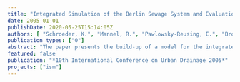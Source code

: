 ```yaml
---
title: "Integrated Simulation of the Berlin Sewage System and Evaluation of a global Real-time Control Concept"
date: 2005-01-01
publishDate: 2020-05-25T15:14:05Z
authors: [ "Schroeder, K.", "Mannel, R.", "Pawlowsky-Reusing, E.", "Broll, J." ]
publication_types: ["0"]
abstract: "The paper presents the build-up of a model for the integrated simulation of the sewage system of Berlin, Germany, focusing on the catchment of the wastewater treatment plant Ruhleben. The Ruhleben catchment, draining 185 km² and a population of 1.38 million inhabitants is characterised by its high portion of combined sewerage. The model comprises the collection system, pump stations, pressurised mains and the wastewater treatment plant. Hydraulic and quality processes are taken into account. A preliminary assessment of the sewage system and the analysis of historical operational data showed a high potential concerning global real-time control of the pump stations. Three different global control scenarios have been studied on the basis of a long time simulation over 50 days and compared with a local control regime. The results show that the coordinated operation leads to a reduction of total emissions. Main improvements can be achieved concerning the discharges from combined sewer overflows. These improvements are of major significance due to the high hazard potential of combined sewer overflows."
featured: false
publication: "*10th International Conference on Urban Drainage 2005*"
projects: ["ism"]
---
```



